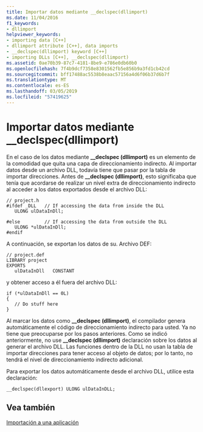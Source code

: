 ```yaml
---
title: Importar datos mediante __declspec(dllimport)
ms.date: 11/04/2016
f1_keywords:
- dllimport
helpviewer_keywords:
- importing data [C++]
- dllimport attribute [C++], data imports
- __declspec(dllimport) keyword [C++]
- importing DLLs [C++], __declspec(dllimport)
ms.assetid: 0ae70b39-87c7-4181-8be9-e786e0db60b0
ms.openlocfilehash: 7f4b9dcf7358e8301562fb5e856b9a3fd1cb42cd
ms.sourcegitcommit: bff17488ac5538b8eaac57156a4d6f06b37d6b7f
ms.translationtype: MT
ms.contentlocale: es-ES
ms.lasthandoff: 03/05/2019
ms.locfileid: "57419625"
---
```

# <a name="importing-data-using-declspecdllimport"></a>Importar datos mediante __declspec(dllimport)

En el caso de los datos mediante **__declspec (dllimport)** es un elemento de la comodidad que quita una capa de direccionamiento indirecto. Al importar datos desde un archivo DLL, todavía tiene que pasar por la tabla de importar direcciones. Antes de **__declspec (dllimport)**, esto significaba que tenía que acordarse de realizar un nivel extra de direccionamiento indirecto al acceder a los datos exportados desde el archivo DLL:

```
// project.h
#ifdef _DLL   // If accessing the data from inside the DLL
   ULONG ulDataInDll;

#else         // If accessing the data from outside the DLL
   ULONG *ulDataInDll;
#endif
```

A continuación, se exportan los datos de su. Archivo DEF:

```
// project.def
LIBRARY project
EXPORTS
   ulDataInDll   CONSTANT
```

y obtener acceso a él fuera del archivo DLL:

```
if (*ulDataInDll == 0L)
{
   // Do stuff here
}
```

Al marcar los datos como **__declspec (dllimport)**, el compilador genera automáticamente el código de direccionamiento indirecto para usted. Ya no tiene que preocuparse por los pasos anteriores. Como se indicó anteriormente, no use **__declspec (dllimport)** declaración sobre los datos al generar el archivo DLL. Las funciones dentro de la DLL no usan la tabla de importar direcciones para tener acceso al objeto de datos; por lo tanto, no tendrá el nivel de direccionamiento indirecto adicional.

Para exportar los datos automáticamente desde el archivo DLL, utilice esta declaración:

```
__declspec(dllexport) ULONG ulDataInDLL;
```

## <a name="see-also"></a>Vea también

[Importación a una aplicación](../build/importing-into-an-application.md)
